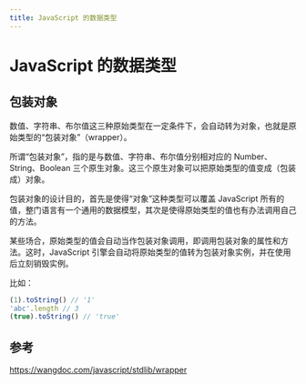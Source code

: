 ```yaml
---
title: JavaScript 的数据类型
---
```


# JavaScript 的数据类型

## 包装对象

数值、字符串、布尔值这三种原始类型在一定条件下，会自动转为对象，也就是原始类型的“包装对象”（wrapper）。

所谓“包装对象”，指的是与数值、字符串、布尔值分别相对应的 Number、String、Boolean 三个原生对象。这三个原生对象可以把原始类型的值变成（包装成）对象。

包装对象的设计目的，首先是使得“对象”这种类型可以覆盖 JavaScript 所有的值，整门语言有一个通用的数据模型，其次是使得原始类型的值也有办法调用自己的方法。

某些场合，原始类型的值会自动当作包装对象调用，即调用包装对象的属性和方法。这时，JavaScript 引擎会自动将原始类型的值转为包装对象实例，并在使用后立刻销毁实例。

比如：

```javascript
(1).toString() // '1'
'abc'.length // 3
(true).toString() // 'true'
```

## 参考

https://wangdoc.com/javascript/stdlib/wrapper
